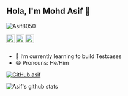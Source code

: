 ## Hola, I'm Mohd Asif 👋

<p align="left"> <img
src="https://komarev.com/ghpvc/?username=Asif8050&label=Views&color=blue&style=plastic"
alt="Asif8050" /> </p>

<a href="https://github.com/Asif8050">
  <img align="left" alt="Asif Github" width="22px"
src="https://cdn.jsdelivr.net/npm/simple-icons@v3/icons/github.svg" />
</a>

<a href="[Asif](https://www.facebook.com/asif.malil.9?mibextid=kFxxJD)">
  <img align="left" alt="Asif Facebook" width="22px"
src="https://cdn.jsdelivr.net/npm/simple-icons@v3/icons/facebook.svg"
/>
</a>

<a href="[https://www.instagram.com/nafees5219/](https://www.instagram.com/__finn___balor?igsh=MThhZmJmdm55aDJ5cw==)">
  <img align="left" alt="Asif Instagram" width="22px"
src="https://cdn.jsdelivr.net/npm/simple-icons@v3/icons/instagram.svg"
/>
</a>


<br/>
<br/>

- 🌱 I’m currently learning to build Testcases
- 😄 Pronouns: He/Him

[![GitHub asif](https://img.shields.io/github/followers/Asif8050?label=follow&style=social)](https://github.com/Asif8050)



 <img align="center"
src="https://github-readme-stats.vercel.app/api?username=Asif8050&show_icons=true&theme=light&line_height=27"
alt="Asif's github stats"/>
